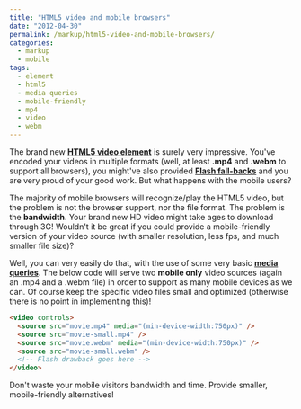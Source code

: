 ```yaml
---
title: "HTML5 video and mobile browsers"
date: "2012-04-30"
permalink: /markup/html5-video-and-mobile-browsers/
categories:
  - markup
  - mobile
tags:
  - element
  - html5
  - media queries
  - mobile-friendly
  - mp4
  - video
  - webm
---
```


The brand new **[HTML5 video element](http://html5doctor.com/the-video-element/ "The video element")** is surely very impressive. You've encoded your videos in multiple formats (well, at least **.mp4** and **.webm** to support all browsers), you might've also provided **[Flash fall-backs](http://praegnanz.de/html5video/ "HTML5 Video Player Comparison")** and you are very proud of your good work. But what happens with the mobile users?

The majority of mobile browsers will recognize/play the HTML5 video, but the problem is not the browser support, nor the file format. The problem is the **bandwidth**. Your brand new HD video might take ages to download through 3G! Wouldn't it be great if you could provide a mobile-friendly version of your video source (with smaller resolution, less fps, and much smaller file size)?

Well, you can very easily do that, with the use of some very basic **[media queries](http://www.w3.org/TR/css3-mediaqueries/ "W3C : Media Queries")**. The below code will serve two **mobile only** video sources (again an .mp4 and a .webm file) in order to support as many mobile devices as we can. Of course keep the specific video files small and optimized (otherwise there is no point in implementing this)!

```html
<video controls>
  <source src="movie.mp4" media="(min-device-width:750px)" />
  <source src="movie-small.mp4" />
  <source src="movie.webm" media="(min-device-width:750px)" />
  <source src="movie-small.webm" />
  <!-- Flash drawback goes here -->
</video>
```

Don't waste your mobile visitors bandwidth and time. Provide smaller, mobile-friendly alternatives!

